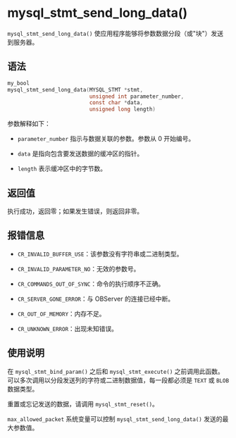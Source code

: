 mysql_stmt_send_long_data() 
================================================

`mysql_stmt_send_long_data()` 使应用程序能够将参数数据分段（或"块"）发送到服务器。

语法 
-----------------------

```c
my_bool
mysql_stmt_send_long_data(MYSQL_STMT *stmt,
                          unsigned int parameter_number,
                          const char *data,
                          unsigned long length)
```



参数解释如下：

* `parameter_number` 指示与数据关联的参数。参数从 0 开始编号。

  

* `data` 是指向包含要发送数据的缓冲区的指针。

  

* `length` 表示缓冲区中的字节数。

  




返回值 
------------------------

执行成功，返回零；如果发生错误，则返回非零。

报错信息 
-------------------------

* `CR_INVALID_BUFFER_USE`：该参数没有字符串或二进制类型。

  

* `CR_INVALID_PARAMETER_NO`：无效的参数号。

  

* `CR_COMMANDS_OUT_OF_SYNC`：命令的执行顺序不正确。

  

* `CR_SERVER_GONE_ERROR`：与 OBServer 的连接已经中断。

  

* `CR_OUT_OF_MEMORY`：内存不足。

  

* `CR_UNKNOWN_ERROR`：出现未知错误。

  




使用说明 
-------------------------

在 `mysql_stmt_bind_param()` 之后和 `mysql_stmt_execute()` 之前调用此函数。可以多次调用以分段发送列的字符或二进制数据值，每一段都必须是 `TEXT` 或 `BLOB` 数据类型。

重置或忘记发送的数据，请调用 `mysql_stmt_reset()`。

`max_allowed_packet` 系统变量可以控制 `mysql_stmt_send_long_data()` 发送的最大参数值。
